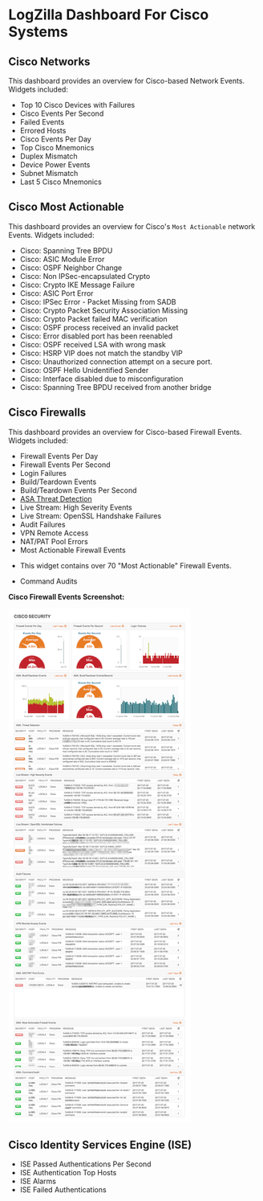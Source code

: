# LogZilla Dashboard For Cisco Systems



## Cisco Networks
This dashboard provides an overview for Cisco-based Network Events. Widgets included:

* Top 10 Cisco Devices with Failures
* Cisco Events Per Second
* Failed Events
* Errored Hosts
* Cisco Events Per Day
* Top Cisco Mnemonics
* Duplex Mismatch
* Device Power Events
* Subnet Mismatch
* Last 5 Cisco Mnemonics

## Cisco Most Actionable
This dashboard provides an overview for Cisco's `Most Actionable` network Events. Widgets included:

* Cisco: Spanning Tree BPDU
* Cisco: ASIC Module Error
* Cisco: OSPF Neighbor Change
* Cisco: Non IPSec-encapsulated Crypto
* Cisco: Crypto IKE Message Failure
* Cisco: ASIC Port Error
* Cisco: IPSec Error - Packet Missing from SADB
* Cisco: Crypto Packet Security Association Missing
* Cisco: Crypto Packet failed MAC verification
* Cisco: OSPF process received an invalid packet
* Cisco: Error disabled port has been reenabled
* Cisco: OSPF received LSA with wrong mask
* Cisco: HSRP VIP does not match the standby VIP
* Cisco: Unauthorized connection attempt on a secure port.
* Cisco: OSPF Hello Unidentified Sender
* Cisco: Interface disabled due to misconfiguration
* Cisco: Spanning Tree BPDU received from another bridge


## Cisco Firewalls
This dashboard provides an overview for Cisco-based Firewall Events. Widgets included:

* Firewall Events Per Day
* Firewall Events Per Second
* Login Failures
* Build/Teardown Events
* Build/Teardown Events Per Second
* [ASA Threat Detection](http://www.cisco.com/c/en/us/support/docs/security/asa-5500-x-series-next-generation-firewalls/113685-asa-threat-detection.html)
* Live Stream: High Severity Events
* Live Stream: OpenSSL Handshake Failures
* Audit Failures
* VPN Remote Access
* NAT/PAT Pool Errors
* Most Actionable Firewall Events
 - This widget contains over 70 "Most Actionable" Firewall Events.
* Command Audits

**Cisco Firewall Events Screenshot:**

![Cisco Security Dashboard](images/cisco-security-dashboard.png)


## Cisco Identity Services Engine (ISE)

* ISE Passed Authentications Per Second
* ISE Authentication Top Hosts
* ISE Alarms
* ISE Failed Authentications

